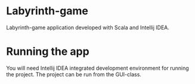 # Labyrinth-game
Labyrinth-game application developed with Scala and Intellij IDEA.

# Running the app

You will need Intellij IDEA integrated development environment for running the project. The project can be run from the GUI-class.
